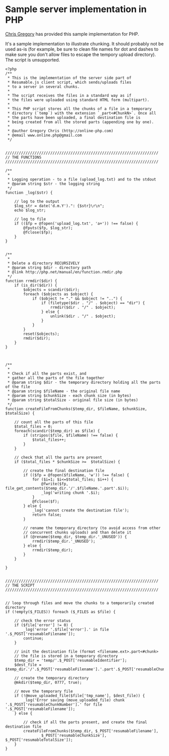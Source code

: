 # Sample server implementation in PHP 

[Chris Gregory](http://online-php.com) has provided this sample implementation for PHP. 

It's a sample implementation to illustrate chunking. It should probably not be used as-is (for example, be sure to clean file names for dot and dashes to make sure you don't allow files to escape the tempory upload directory). The script is unsupported.

    <?php
    /**
     * This is the implementation of the server side part of
     * Resumable.js client script, which sends/uploads files
     * to a server in several chunks.
     *
     * The script receives the files in a standard way as if
     * the files were uploaded using standard HTML form (multipart).
     *
     * This PHP script stores all the chunks of a file in a temporary
     * directory (`temp`) with the extension `_part<#ChunkN>`. Once all 
     * the parts have been uploaded, a final destination file is
     * being created from all the stored parts (appending one by one).
     *
     * @author Gregory Chris (http://online-php.com)
     * @email www.online.php@gmail.com
     */


    ////////////////////////////////////////////////////////////////////
    // THE FUNCTIONS
    ////////////////////////////////////////////////////////////////////
    
    /**
     *
     * Logging operation - to a file (upload_log.txt) and to the stdout
     * @param string $str - the logging string
     */
    function _log($str) {
    
    	// log to the output
    	$log_str = date('d.m.Y').": {$str}\r\n";
    	echo $log_str;
    	
    	// log to file
    	if (($fp = @fopen('upload_log.txt', 'a+')) !== false) {
    		@fputs($fp, $log_str);
    		@fclose($fp);
    	}
    }

	
    /**
     * 
     * Delete a directory RECURSIVELY
     * @param string $dir - directory path
     * @link http://php.net/manual/en/function.rmdir.php
     */
    function rrmdir($dir) {
    	if (is_dir($dir)) {
    		$objects = scandir($dir);
    		foreach ($objects as $object) {
    			if ($object != "." && $object != "..") {
    				if (filetype($dir . "/" . $object) == "dir") {
    					rrmdir($dir . "/" . $object); 
    				} else {
    					unlink($dir . "/" . $object);
    				}
    			}
    		}
    		reset($objects);
    		rmdir($dir);
    	}
    }
	
	
	
    /**
     *
     * Check if all the parts exist, and 
     * gather all the parts of the file together
     * @param string $dir - the temporary directory holding all the parts of the file
     * @param string $fileName - the original file name
     * @param string $chunkSize - each chunk size (in bytes)
     * @param string $totalSize - original file size (in bytes)
     */
    function createFileFromChunks($temp_dir, $fileName, $chunkSize, $totalSize) {
    
    	// count all the parts of this file
    	$total_files = 0;
    	foreach(scandir($temp_dir) as $file) {
	    	if (stripos($file, $fileName) !== false) {
		    	$total_files++;
    		}
	    }

    	// check that all the parts are present
	    if ($total_files * $chunkSize >=  $totalSize) {
	   
		    // create the final destination file 
    		if (($fp = @fopen($fileName, 'w')) !== false) {
	    		for ($i=1; $i<=$total_files; $i++) {
		    		@fwrite($fp, file_get_contents($temp_dir.'/'.$fileName.'.part'.$i));
			    	_log('writing chunk '.$i);
    			}
	    		@fclose($f);
		    } else {
			    _log('cannot create the destination file');
    			return false;
	    	}
		
    		// rename the temporary directory (to avoid access from other 
    		// concurrent chunks uploads) and than delete it
    		if (@rename($temp_dir, $temp_dir.'_UNUSED')) {
    			rrmdir($temp_dir.'_UNUSED');
    		} else {
    			rrmdir($temp_dir);
    		}
    	}
   
    }


    ////////////////////////////////////////////////////////////////////
    // THE SCRIPT
    ////////////////////////////////////////////////////////////////////


    // loop through files and move the chunks to a temporarily created directory
    if (!empty($_FILES)) foreach ($_FILES as $file) {
	
    	// check the error status
	    if ($file['error'] != 0) {
		    _log('error '.$file['error'].' in file '.$_POST['resumableFilename']);
    		continue;
	    }
	
    	// init the destination file (format <filename.ext>.part<#chunk>
	    // the file is stored in a temporary directory
    	$temp_dir = 'temp/'.$_POST['resumableIdentifier'];
    	$dest_file = $temp_dir.'/'.$_POST['resumableFilename'].'.part'.$_POST['resumableChunkNumber'];
	
    	// create the temporary directory
	    @mkdir($temp_dir, 0777, true);
	
    	// move the temporary file
	    if (!@move_uploaded_file($file['tmp_name'], $dest_file)) {
		    _log('Error saving (move_uploaded_file) chunk '.$_POST['resumableChunkNumber'].' for file '.$_POST['resumableFilename']);
    	} else {
	
	    	// check if all the parts present, and create the final destination file
		    createFileFromChunks($temp_dir, $_POST['resumableFilename'], 
			    	$_POST['resumableChunkSize'], $_POST['resumableTotalSize']);
    	}
    }


